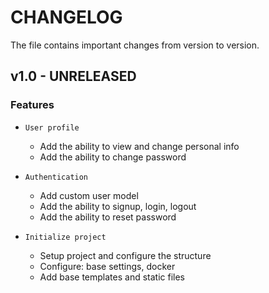 # CHANGELOG

The file contains important changes from version to version.

## v1.0 - UNRELEASED

### Features

* `User profile`
  * Add the ability to view and change personal info
  * Add the ability to change password

* `Authentication`
  * Add custom user model
  * Add the ability to signup, login, logout
  * Add the ability to reset password

* `Initialize project`
  * Setup project and configure the structure
  * Configure: base settings, docker
  * Add base templates and static files